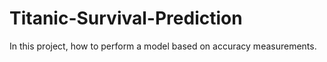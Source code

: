 # Titanic-Survival-Prediction
In this project, how to perform a model based on accuracy measurements.
